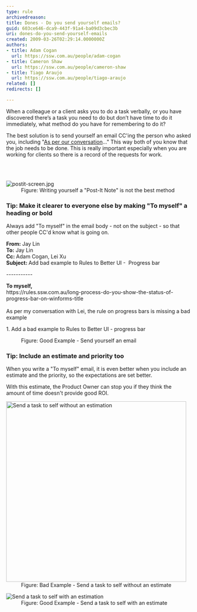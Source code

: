 ```yaml
---
type: rule
archivedreason: 
title: Dones - Do you send yourself emails?
guid: 603ce646-dca9-443f-91a4-ba09d3cbec3b
uri: dones-do-you-send-yourself-emails
created: 2009-03-26T02:29:14.0000000Z
authors:
- title: Adam Cogan
  url: https://ssw.com.au/people/adam-cogan
- title: Cameron Shaw
  url: https://ssw.com.au/people/cameron-shaw
- title: Tiago Araujo
  url: https://ssw.com.au/people/tiago-araujo
related: []
redirects: []

---
```



<p>When a colleague or a client asks you to do a task verbally, or you have discovered there’s a task you need to do but don’t have time to do it immediately,&#160;what method do you have for remembering to do it?<br></p><p>The best solution is to send yourself an email CC'ing the person who asked you, including &quot;<a id="AsPerConversationEmail" href="/Pages/DoYouAlwaysSendAnAsPerOurConversationEmail.aspx" target="_blank" shape="rect">As per our conversation</a>...&quot; This way both of you know that the job needs to be done. This is really important especially when you are working for clients so there is a record of the requests for work.<br></p>
<br><excerpt class='endintro'></excerpt><br>
<dl class="badImage"><dt> <img src="/PublishingImages/postit-screen.jpg" alt="postit-screen.jpg" /> </dt><dd>Figure&#58; Writing yourself a &quot;Post-It Note&quot; is not the best method<br></dd></dl><h3 class="ssw15-rteElement-H3">Tip&#58; Make it clearer&#160;to everyone else​​ by&#160;making &quot;To myself&quot; a heading or bold​​​​</h3><p>Always add &quot;To myself&quot; in the email body - not on the subject - so that other people CC'd know what is going on. <br></p><div class="greyBox"><p> 
      <b>From&#58;</b>&#160;Jay Lin<br><b>To&#58;</b>&#160;Jay Lin<br><b>Cc&#58;&#160;</b>Adam Cogan, Lei&#160;Xu&#160;<br><b>Subject&#58; </b>Add bad example to Rules to Better UI - &#160;Progress bar</p><p>-----------<br></p><p>
      <b>To myself,</b><br>https&#58;//rules.ssw.com.au/long-process-do-you-show-the-status-of-progress-bar-on-winforms-title<br><br>As per my conversation with Lei,&#160;the rule on progress bars is missing a bad example<br></p><p>1. Add a bad example to Rules to Better UI - progress bar<br></p></div><dd class="ssw15-rteElement-FigureGood">
Figure&#58;&#160;Good Example - Send yourself an email​​<br></dd><h3>Tip&#58;&#160;Include an estimate and priority&#160;too&#160;</h3><p>When you write a &quot;To m​yself&quot;&#160;email,&#160;it is even better when you include an estimate and the priority, so the expectations are set better.</p><p>With this estimate, the Product Owner can stop you&#160;if they think&#160;the amount&#160;of&#160;time doesn't provide good&#160;ROI.<br></p><dl class="badImage"><dt> <img src="/PublishingImages/EmailWithoutEstimation.JPG" alt="Send a task to self without an estimation" class="ms-rteCustom-ImageArea" style="width&#58;485px;" /> </dt><dd>Figure&#58;&#160;Bad Example - Send a task to self without an estimate</dd></dl> <dl class="goodImage"> <dt> <img src="/PublishingImages/EmailWithEstimation.jpg" alt="Send a task to self with an estimation" class="ms-rteCustom-ImageArea" /> <br>
   </dt><dd>Figure&#58;&#160;Good Example -&#160;Send a task to self with an estimate</dd></dl>


